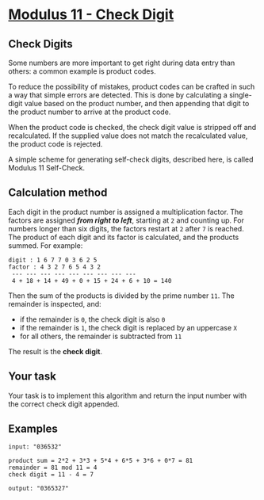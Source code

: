# [Modulus 11 - Check Digit](https://www.codewars.com/kata/modulus-11-check-digit "https://www.codewars.com/kata/568d1ee43ee6afb3ad00001d")

## Check Digits

Some numbers are more important to get right during data entry than others: a common example is product codes.

To reduce the possibility of mistakes, product codes can be crafted in such a way that simple errors are detected. This is done by calculating a single-digit value based on the product number, and then appending that digit to the product number to arrive at the product code.

When the product code is checked, the check digit value is stripped off and recalculated. If the supplied value does not match the recalculated value, the product code is rejected.

A simple scheme for generating self-check digits, described here, is called Modulus 11 Self-Check.


## Calculation method

Each digit in the product number is assigned a multiplication factor. The factors are assigned ***from right to left***, starting at `2` and counting up. For numbers longer than six digits, the factors restart at `2` after `7` is reached. The product of each digit and its factor is calculated, and the products summed. For example:

```
digit : 1 6 7 7 0 3 6 2 5
factor : 4 3 2 7 6 5 4 3 2
 --- --- --- --- --- --- --- --- ---
 4 + 18 + 14 + 49 + 0 + 15 + 24 + 6 + 10 = 140
```

Then the sum of the products is divided by the prime number `11`. The remainder is inspected, and:

* if the remainder is `0`, the check digit is also `0`
* if the remainder is `1`, the check digit is replaced by an uppercase `X`
* for all others, the remainder is subtracted from `11`

The result is the **check digit**.


## Your task

Your task is to implement this algorithm and return the input number with the correct check digit appended.


## Examples

```
input: "036532"

product sum = 2*2 + 3*3 + 5*4 + 6*5 + 3*6 + 0*7 = 81
remainder = 81 mod 11 = 4
check digit = 11 - 4 = 7

output: "0365327"
```
